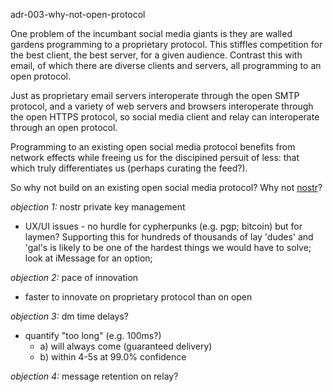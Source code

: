 adr-003-why-not-open-protocol

One problem of the incumbant social media giants is they are walled gardens programming to a proprietary protocol.
This stiffles competition for the best client, the best server, for a given audience. 
Contrast this with email, of which there are diverse clients and servers,
all programming to an open protocol.

Just as proprietary email servers interoperate through the open SMTP protocol, 
and a variety of web servers and browsers interoperate through the open HTTPS protocol, 
so social media client and relay can interoperate through an open protocol.

Programming to an existing open social media protocol benefits from network effects 
while freeing us for the discipined persuit of less: that which truly differentiates us (perhaps curating the feed?). 

So why not build on an existing open social media protocol? Why not [nostr](https://nostr.com/)?



*objection 1:* nostr private key management
- UX/UI issues - no hurdle for cypherpunks (e.g. pgp; bitcoin)
        but for laymen? Supporting this for hundreds of thousands of lay  'dudes'
        and 'gal's is likely to be one of the hardest things we would have to solve; look at iMessage for an option;

  
*objection 2:* pace of innovation
- faster to innovate on proprietary protocol 
than on open

*objection 3:* dm time delays?
- quantify "too long" (e.g. 100ms?)  
  - a) will always come (guaranteed delivery)
  - b) within 4-5s at 99.0% confidence


*objection 4:* message retention on relay?



